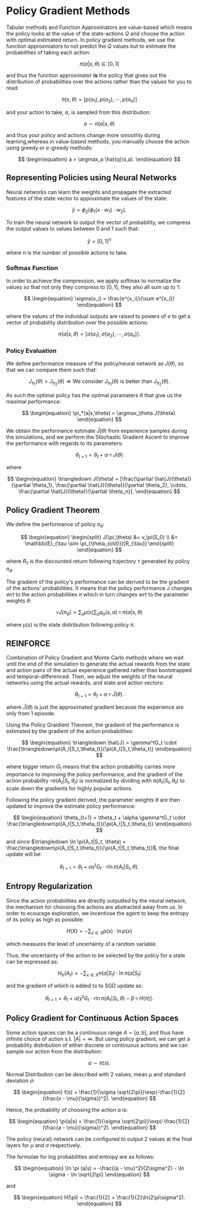 # Policy Gradient Methods

Tabular methods and Function Approximators are value-based which means the policy looks at the value of the state-actions $Q$ and choose the action with optimal estimated return. In policy gradient methods, we use the function approxmiators to not predict the $Q$ values but to estimate the probabilities of taking each action:

$$
\begin{equation}
    \pi(a|s,\theta) \in [0, 1]
\end{equation}
$$

and thus the function approximator **is** the policy that gives out the distribution of probabilities over the actions rather than the values for you to read:

$$
\begin{equation}
    \pi(s,\theta) = [p(a_1),p(a_2),\cdots,p(a_n)]
\end{equation}
$$

and your action to take, $a$, is sampled from this distribution:

$$
\begin{equation}
    a \sim \pi(a|s,\theta)
\end{equation}
$$

and thus your policy and actions change more smoothly during learning,whereas in value-based methods, you manually choose the action using greedy or $e$-greedy methods:

$$
\begin{equation}
    a = \argmax_a \hat{q}(s,a).
\end{equation}
$$

## Representing Policies using Neural Networks

Neural networks can learn the weights and propagate the extracted features of the state vector to approximate the values of the state:

$$
\begin{equation}
    \hat{y} = \phi_2(\phi_1(x\cdot w_1) \cdot w_2).
\end{equation}
$$

To train the neural network to output the vector of probability, we compress the output values to values between $0$ and $1$ such that:

$$
\begin{equation}
    \hat{y} = [0, 1]^n
\end{equation}
$$

where $n$ is the number of possible actions to take.

### Softmax Function

In order to achieve the compression, we apply softmax to normalize the values so that not only they compress to $[0,1]$, they also all sum up to 1:

$$
\begin{equation}
    \sigma(x_i) = \frac{e^{x_i}}{\sum e^{x_i}}
\end{equation}
$$

where the values of the individual outputs are raised to powers of $e$ to get a vector of probability distribution over the possible actions:

$$
\begin{equation}
    \pi(a|s,\theta) = [\sigma(a_1),\sigma(a_2),\cdots,\sigma(a_n)].
\end{equation}
$$

### Policy Evaluation

We define performance measure of the policy/neural network as $J(\theta)$, so that we can compare them such that:

$$
\begin{equation}
    J_{\pi_1}(\theta) > J_{\pi_2}(\theta) \Rightarrow \text{We consider }J_{\pi_1}(\theta) \text{ is better than }J_{\pi_2}(\theta).
\end{equation}
$$

As such the optimal policy has the optimal paramaters $\theta$ that give us the maximal performance:

$$
\begin{equation}
    \pi_*(a|s,\theta) = \argmax_\theta J(\theta).
\end{equation}
$$

We obtain the performance estimate $\hat{J}(\theta)$ from experience samples during the simulations, and we perform the Stochastic Gradient Ascent to improve the performance with regards to its parameters:

$$
\begin{equation}
    \theta_{t+1} = \theta_{t} + \alpha \triangledown J(\theta)
\end{equation}
$$

where

$$
\begin{equation}
    \triangledown J(\theta) = [\frac{\partial \hat{J}(\theta)}{\partial \theta_1}, \frac{\partial \hat{J}(\theta)}{\partial \theta_2}, \cdots, \frac{\partial \hat{J}(\theta)}{\partial \theta_n}].
\end{equation}
$$

## Policy Gradient Theorem

We define the performance of policy $\pi_\theta$:

$$
\begin{equation}
    \begin{split}
        J(\pi_\theta) &= v_\pi(S_0) \\
         &= \mathbb{E}_{\tau \sim \pi_{\theta_{old}}}[R_{\tau}]
    \end{split}
\end{equation}
$$

where $R_\tau$ is the discounted return following trajectory $\tau$ generated by policy $\pi_\theta$.

The gradient of the policy's performance can be derived to be the gradient of the actions' probabilities. It means that the policy performance $J$ changes wrt to the action probabilities $\pi$ which in turn changes wrt to the parameter weights $\theta$:

$$
\begin{equation}
    \triangledown J(\pi_\theta) \propto \sum_s \mu(s) \sum_a q_\pi(s,a) \triangledown \pi(a|s, \theta)
\end{equation}
$$

where $\mu(s)$ is the state distribution following policy $\pi$.

## REINFORCE

Combination of Policy Gradient and Monte Carlo methods where we wait until the end of the simulation to generate the actual rewards from the state and action pairs of the actual experience gathered rather than bootstrapped and temporal-differenced. Then, we adjust the weights of the neural networks using the actual rewards, and state and action vectors:

$$
\begin{equation}
    \theta_{t+1} = \theta_t +  \alpha \triangledown\hat{J}(\theta).
\end{equation}
$$

where $\hat{J}(\theta)$ is just the approximated gradient because the experience are only from 1 episode.

Using the Policy Graidient Theorem, the gradient of the performance is estimated by the gradient of the action probabilities:

$$
\begin{equation}
    \triangledown \hat{J} = \gamma^tG_t \cdot \frac{\triangledown\pi(A_t|S_t,\theta_t)}{\pi(A_t|S_t,\theta_t)}
\end{equation}
$$

where bigger return $G_t$ means that the action probability carries more importance to improving the policy performance, and the gradient of the action probability $\triangledown\pi(A_t|S_t,\theta_t)$ is normalized by dividing with $\pi(A_t|S_t,\theta_t)$ to scale down the gradients for highly popular actions.

Following the policy gradient derived, the parameter weights $\theta$ are then updated to improve the estimate policy performance:

$$
\begin{equation}
    \theta_{t+1} = \theta_t + \alpha \gamma^tG_t \cdot \frac{\triangledown\pi(A_t|S_t,\theta_t)}{\pi(A_t|S_t,\theta_t)}
\end{equation}
$$

and since $\triangledown \ln \pi(A_t|S_t, \theta) = \frac{\triangledown\pi(A_t|S_t,\theta_t)}{\pi(A_t|S_t,\theta_t)}$, the final update will be:

$$
\begin{equation}
    \theta_{t+1} = \theta_t + \alpha \gamma^tG_t \cdot \triangledown \ln \pi(A_t|S_t, \theta).
\end{equation}
$$

## Entropy Regularization

Since the action probabilities are directly outputted by the neural network, the mechanism for choosing the actions are abstracted away from us. In order to ecourage exploration, we incentivse the agent to keep the entropy of its policy as high as possible:

$$
\begin{equation}
    H(X) = -\sum_{x \in X} p(x) \cdot \ln p(x)
\end{equation}
$$

which measures the level of uncertainty of a random variable.

Thus, the uncertainty of the action to be selected by the policy for a state can be expressed as:

$$
\begin{equation}
    H_\pi(A_t) = -\sum_{x \in X} \pi(a|S_t) \cdot \ln \pi(a|S_t)
\end{equation}
$$

and the gradient of which is added to to SGD update as:

$$
\begin{equation}
    \theta_{t+1} = \theta_t + \alpha [\gamma^tG_t \cdot \triangledown \ln \pi(A_t|S_t, \theta) - \beta\triangledown H(\pi)].
\end{equation}
$$

## Policy Gradient for Continuous Action Spaces

Some action spaces can be a continuous range $A = [a, b]$, and thus have infinite choice of action s.t. $|A|=\infty$. But using policy gradient, we can get a probability distribution of either discrete or continuous actions and we can sample our action from the distribution:

$$
\begin{equation}
    a \sim \pi(s).
\end{equation}
$$

Normal Distribution can be described with 2 values, mean $\mu$ and standard deviation $\sigma$:

$$
\begin{equation}
    f(s) = \frac{1}{\sigma \sqrt{2\pi}}\exp(-\frac{1}{2}(\frac{x - \mu}{\sigma})^2).
\end{equation}
$$

Hence, the probability of choosing the action $a$ is:

$$
\begin{equation}
    \pi(a|s) = \frac{1}{\sigma \sqrt{2\pi}}\exp(-\frac{1}{2}(\frac{a - \mu}{\sigma})^2).
\end{equation}
$$

The policy (neural) network can be configured to output 2 values at the final layers for $\mu$ and $\sigma$ respectively.

The formulae for log probabilities and entropy are as follows:

$$
\begin{equation}
    \ln \pi (a|s) = -\frac{(a - \mu)^2}{2\sigma^2} - \ln \sigma - \ln \sqrt{2\pi}
\end{equation}
$$

and 

$$
\begin{equation}
    H(\pi) = \frac{1}{2} + \frac{1}{2}\ln(2\pi\sigma^2).
\end{equation}
$$

<!-- ## PyTorch Lightning -->

